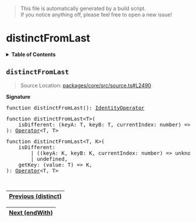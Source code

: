 > This file is automatically generated by a build script.<br>If you notice anything off, please feel free to open a new issue!

# distinctFromLast

<details><summary><b>Table of Contents</b></summary><br>

1. [<code>distinctFromLast</code>](#distinctFromLast)</details>

## <a name="distinctFromLast"></a><code>distinctFromLast</code>

> Source Location: [packages\/core\/src\/source.ts#L2490](..\/..\/packages\/core\/src\/source.ts#L2490)

<b>Signature</b>

<pre>function distinctFromLast(): <a href="../01-api-basics/04-Operator.md#IdentityOperator">IdentityOperator</a></pre>

<pre>function distinctFromLast&lt;T&gt;(<br>    isDifferent: (keyA: T, keyB: T, currentIndex: number) =&gt; unknown,<br>): <a href="../01-api-basics/04-Operator.md#Operator">Operator</a>&lt;T, T&gt;</pre>

<pre>function distinctFromLast&lt;T, K&gt;(<br>    isDifferent:<br>        | ((keyA: K, keyB: K, currentIndex: number) =&gt; unknown)<br>        | undefined,<br>    getKey: (value: T) =&gt; K,<br>): <a href="../01-api-basics/04-Operator.md#Operator">Operator</a>&lt;T, T&gt;</pre><br>

| [Previous \(distinct\)](016-distinct.md#readme) |
| --- |

<div align="right">

| [Next \(endWith\)](018-endWith.md#readme) |
| --- |
</div>
